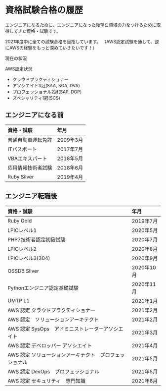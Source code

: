 # 資格試験合格の履歴

エンジニアになるために、エンジニアになった後望む領域の力をつけるために取得してきた資格・試験です。

2021年度中に全ての試験合格を目指しています。
（AWS認定試験を通して、逆にAWSの経験をもっと深めていきたいです！）

現在の状況

AWS認定状況
- クラウドプラクティショナー
- アソシエイト3冠(SAA, SOA, DVA)
- プロフェッショナル2冠(SAP, DOP)
- スペシャリティ1冠(SCS)


## エンジニアになる前

|資格・試験|年月|
|:----|:----|
|普通自動車運転免許|2009年3月|
|ITパスポート|2017年7月|
|VBAエキスパート|2018年5月|
|応用情報技術者試験|2018年6月|
|Ruby Silver|2019年4月|

## エンジニア転職後

|資格・試験|年月|
|:----|:----|
|Ruby Gold|2019年7月|
|LPICレベル1|2020年5月|
|PHP7技術者認定初級試験|2020年7月|
|LPICレベル2|2020年8月|
|LPICレベル3(304)|2020年9月|
|OSSDB Silver|2020年10月|
|Pythonエンジニア認定基礎試験|2020年11月|
|UMTP L1|2021年1月|
|AWS 認定 クラウドプラクティショナー|2021年2月|
|AWS 認定　ソリューションアーキテクト|2021年2月|
|AWS 認定 SysOps　アドミニストレーターアソシエイト|2021年3月|
|AWS 認定 デベロッパー アソシエイト|2021年4月|
|AWS 認定 ソリューションアーキテクト　プロフェッショナル|2021年5月|
|AWS 認定 DevOps　プロフェッショナル|2021年5月|
|AWS 認定 セキュリティ　専門知識|2021年6月|
